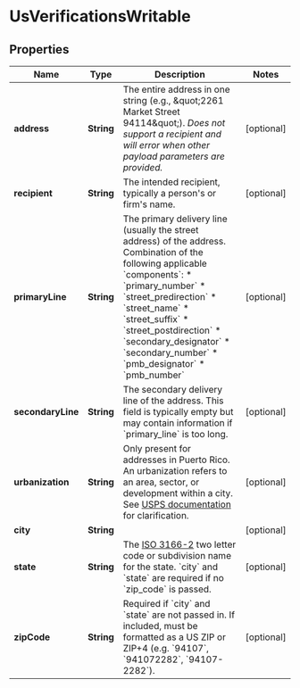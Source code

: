 

# UsVerificationsWritable


## Properties

Name | Type | Description | Notes
------------ | ------------- | ------------- | -------------
**address** | **String** | The entire address in one string (e.g., \&quot;2261 Market Street 94114\&quot;). _Does not support a recipient and will error when other payload parameters are provided._  |  [optional]
**recipient** | **String** | The intended recipient, typically a person&#39;s or firm&#39;s name. |  [optional]
**primaryLine** | **String** | The primary delivery line (usually the street address) of the address. Combination of the following applicable &#x60;components&#x60;: * &#x60;primary_number&#x60; * &#x60;street_predirection&#x60; * &#x60;street_name&#x60; * &#x60;street_suffix&#x60; * &#x60;street_postdirection&#x60; * &#x60;secondary_designator&#x60; * &#x60;secondary_number&#x60; * &#x60;pmb_designator&#x60; * &#x60;pmb_number&#x60;  |  [optional]
**secondaryLine** | **String** | The secondary delivery line of the address. This field is typically empty but may contain information if &#x60;primary_line&#x60; is too long.  |  [optional]
**urbanization** | **String** | Only present for addresses in Puerto Rico. An urbanization refers to an area, sector, or development within a city. See [USPS documentation](https://pe.usps.com/text/pub28/28api_008.htm#:~:text&#x3D;I51.,-4%20Urbanizations&amp;text&#x3D;In%20Puerto%20Rico%2C%20identical%20street,placed%20before%20the%20urbanization%20name.) for clarification.  |  [optional]
**city** | **String** |  |  [optional]
**state** | **String** | The [ISO 3166-2](https://en.wikipedia.org/wiki/ISO_3166-2:US) two letter code or subdivision name for the state. &#x60;city&#x60; and &#x60;state&#x60; are required if no &#x60;zip_code&#x60; is passed. |  [optional]
**zipCode** | **String** | Required if &#x60;city&#x60; and &#x60;state&#x60; are not passed in. If included, must be formatted as a US ZIP or ZIP+4 (e.g. &#x60;94107&#x60;, &#x60;941072282&#x60;, &#x60;94107-2282&#x60;). |  [optional]




